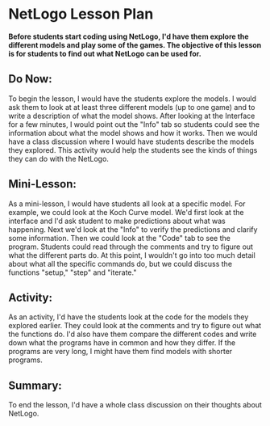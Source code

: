 # NetLogo Lesson Plan

**Before students start coding using NetLogo, I'd have them explore the different models and play some of the games. The objective of this lesson is for students to find out what NetLogo can be used for.**

## Do Now:
To begin the lesson, I would have the students explore the models. I would ask them to look at at least three different models (up to one game) and to write a description of what the model shows. After looking at the Interface for a few minutes, I would point out the "Info" tab so students could see the information about what the model shows and how it works. Then we would have a class discussion where I would have students describe the models they explored. This activity would help the students see the kinds of things they can do with the NetLogo.

## Mini-Lesson:
As a mini-lesson, I would have students all look at a specific model. For example, we could look at the Koch Curve model. We'd first look at the interface and I'd ask student to make predictions about what was happening. Next we'd look at the "Info" to verify the predictions and clarify some information. Then we could look at the "Code" tab to see the program. Students could read through the comments and try to figure out what the different parts do. At this point, I wouldn't go into too much detail about what all the specific commands do, but we could discuss the functions "setup," "step" and "iterate."

## Activity:
As an activity, I'd have the students look at the code for the models they explored earlier. They could look at the comments and try to figure out what the functions do. I'd also have them compare the different codes and write down what the programs have in common and how they differ. If the programs are very long, I might have them find models with shorter programs.

## Summary:
To end the lesson, I'd have a whole class discussion on their thoughts about NetLogo.
